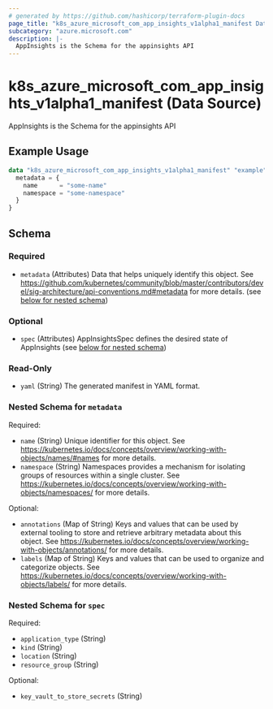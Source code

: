 ```yaml
---
# generated by https://github.com/hashicorp/terraform-plugin-docs
page_title: "k8s_azure_microsoft_com_app_insights_v1alpha1_manifest Data Source - terraform-provider-k8s"
subcategory: "azure.microsoft.com"
description: |-
  AppInsights is the Schema for the appinsights API
---
```


# k8s_azure_microsoft_com_app_insights_v1alpha1_manifest (Data Source)

AppInsights is the Schema for the appinsights API

## Example Usage

```terraform
data "k8s_azure_microsoft_com_app_insights_v1alpha1_manifest" "example" {
  metadata = {
    name      = "some-name"
    namespace = "some-namespace"
  }
}
```

<!-- schema generated by tfplugindocs -->
## Schema

### Required

- `metadata` (Attributes) Data that helps uniquely identify this object. See https://github.com/kubernetes/community/blob/master/contributors/devel/sig-architecture/api-conventions.md#metadata for more details. (see [below for nested schema](#nestedatt--metadata))

### Optional

- `spec` (Attributes) AppInsightsSpec defines the desired state of AppInsights (see [below for nested schema](#nestedatt--spec))

### Read-Only

- `yaml` (String) The generated manifest in YAML format.

<a id="nestedatt--metadata"></a>
### Nested Schema for `metadata`

Required:

- `name` (String) Unique identifier for this object. See https://kubernetes.io/docs/concepts/overview/working-with-objects/names/#names for more details.
- `namespace` (String) Namespaces provides a mechanism for isolating groups of resources within a single cluster. See https://kubernetes.io/docs/concepts/overview/working-with-objects/namespaces/ for more details.

Optional:

- `annotations` (Map of String) Keys and values that can be used by external tooling to store and retrieve arbitrary metadata about this object. See https://kubernetes.io/docs/concepts/overview/working-with-objects/annotations/ for more details.
- `labels` (Map of String) Keys and values that can be used to organize and categorize objects. See https://kubernetes.io/docs/concepts/overview/working-with-objects/labels/ for more details.


<a id="nestedatt--spec"></a>
### Nested Schema for `spec`

Required:

- `application_type` (String)
- `kind` (String)
- `location` (String)
- `resource_group` (String)

Optional:

- `key_vault_to_store_secrets` (String)
